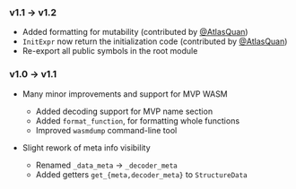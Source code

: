 ### v1.1 -> v1.2

- Added formatting for mutability (contributed by [@AtlasQuan])
- `InitExpr` now return the initialization code (contributed by [@AtlasQuan])
- Re-export all public symbols in the root module

### v1.0 -> v1.1

- Many minor improvements and support for MVP WASM
    - Added decoding support for MVP name section
    - Added `format_function`, for formatting whole functions
    - Improved `wasmdump` command-line tool

- Slight rework of meta info visibility
    - Renamed `_data_meta` -> `_decoder_meta`
    - Added getters `get_{meta,decoder_meta}` to `StructureData`

[@AtlasQuan]: https://github.com/AtlasQuan